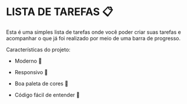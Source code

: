 # LISTA DE TAREFAS 📋

Esta é uma simples lista de tarefas onde você poder criar suas tarefas e acompanhar o que já foi realizado por meio de uma barra de progresso.

Características do projeto:

- Moderno 🚀

- Responsivo 📱

- Boa paleta de cores 🎨

- Código fácil de entender 🧩

  
